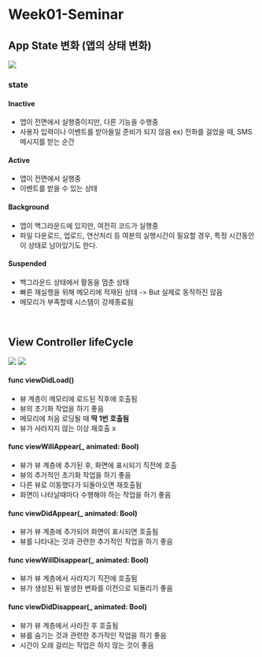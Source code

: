# Week01-Seminar

## App State 변화 (앱의 상태 변화)
![](https://images.velog.io/images/hyesuuou/post/29b722e6-9a07-410c-8867-2aa2bedc4b66/image.png) 

### state
#### Inactive
- 앱이 전면에서 실행중이지만, 다른 기능을 수행중
- 사용자 입력이나 이벤트를 받아들일 준비가 되지 않음
ex) 전화를 걸었을 때, SMS 메시지를 받는 순간

#### Active
- 앱이 전면에서 실행중
- 이벤트를 받을 수 있는 상태

#### Background
- 앱이 백그라운드에 있지만, 여전히 코드가 실행중
- 파일 다운로드, 업로드, 연산처리 등 여분의 실행시간이 필요할 경우, 특정 시간동안 이 상태로 남아있기도 한다.

#### Suspended
- 백그라운드 상태에서 활동을 멈춘 상태
- 빠른 재실행을 위해 메모리에 적재된 상태 -> But 실제로 동작하진 않음
- 메모리가 부족할때 시스템이 강제종료됨

<br>

## View Controller lifeCycle
![](https://images.velog.io/images/hyesuuou/post/65f49c84-12cd-41e3-8019-e78951bffa6a/image.png) ![](https://images.velog.io/images/hyesuuou/post/c3d064b7-10f5-4e73-a424-9a53fc8e7b47/image.png)

#### func viewDidLoad()
- 뷰 계층이 메모리에 로드된 직후에 호출됨
- 뷰의 초기화 작업을 하기 좋음
- 메모리에 처음 로딩될 때 **딱 1번 호출됨**
- 뷰가 사라지지 않는 이상 재호출 x

#### func viewWillAppear(_ animated: Bool)
- 뷰가 뷰 계층에 추가된 후, 화면에 표시되기 직전에 호출
- 뷰의 추가적인 초기화 작업을 하기 좋음
- 다른 뷰로 이동했다가 되돌아오면 재호출됨
- 화면이 나타날때마다 수행해야 하는 작업을 하기 좋음

#### func viewDidAppear(_ animated: Bool)
- 뷰가 뷰 계층에 추가되어 화면이 표시되면 호출됨
- 뷰를 나타내는 것과 관련한 추가적인 작업을 하기 좋음

#### func viewWillDisappear(_ animated: Bool)
- 뷰가 뷰 계층에서 사라지기 직전에 호출됨
- 뷰가 생성된 뒤 발생한 변화를 이전으로 되돌리기 좋음

#### func viewDidDisappear(_ animated: Bool)
- 뷰가 뷰 계층에서 사라진 후 호출됨
- 뷰를 숨기는 것과 관련한 추가적인 작업을 하기 좋음
- 시간이 오래 걸리는 작업은 하지 않는 것이 좋음



